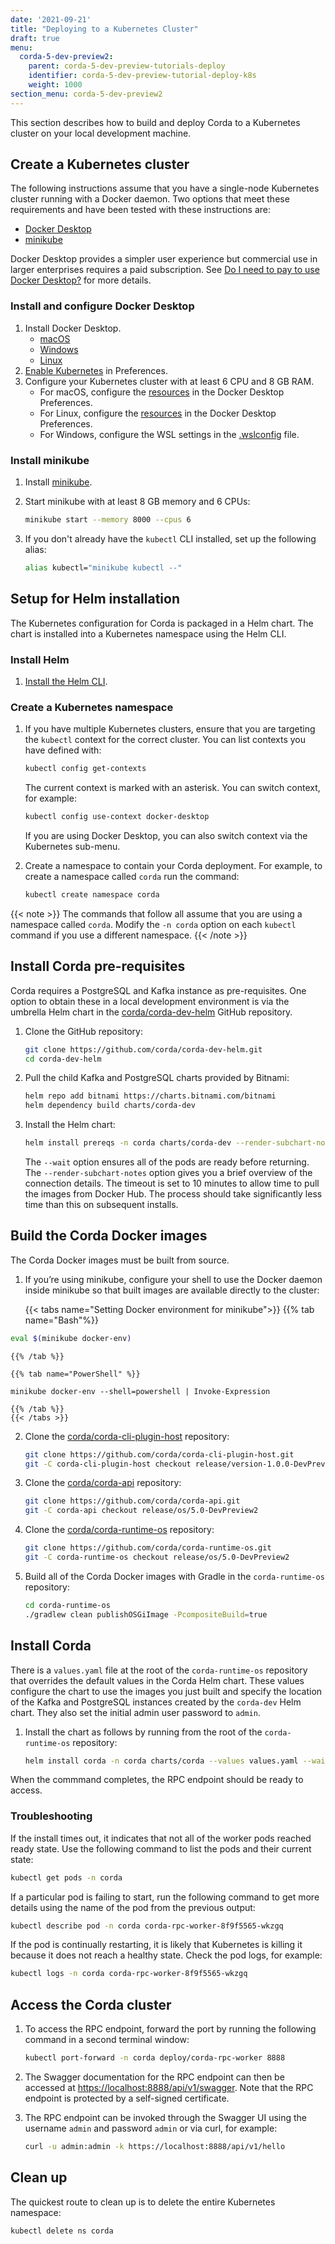 ```yaml
---
date: '2021-09-21'
title: "Deploying to a Kubernetes Cluster"
draft: true
menu:
  corda-5-dev-preview2:
    parent: corda-5-dev-preview-tutorials-deploy
    identifier: corda-5-dev-preview-tutorial-deploy-k8s
    weight: 1000
section_menu: corda-5-dev-preview2
---
```

This section describes how to build and deploy Corda to a Kubernetes cluster on your local development machine.

## Create a Kubernetes cluster

The following instructions assume that you have a single-node Kubernetes cluster running with a Docker daemon.
Two options that meet these requirements and have been tested with these instructions are:

* [Docker Desktop](#install-and-configure-docker-desktop)
* [minikube](#install-minikube)

Docker Desktop provides a simpler user experience but commercial use in larger enterprises requires a paid subscription.
See [Do I need to pay to use Docker Desktop?](https://docs.docker.com/desktop/faqs/general/#do-i-need-to-pay-to-use-docker-desktop) for more details.

### Install and configure Docker Desktop

1. Install Docker Desktop.
   * [macOS](https://docs.docker.com/desktop/mac/install/)
   * [Windows](https://docs.docker.com/desktop/windows/install/)
   * [Linux](https://docs.docker.com/desktop/install/linux-install/)
2. [Enable Kubernetes](https://docs.docker.com/desktop/kubernetes/#enable-kubernetes) in Preferences.
3. Configure your Kubernetes cluster with at least 6 CPU and 8 GB RAM.
   * For macOS, configure the [resources](https://docs.docker.com/desktop/settings/mac/#resources) in the Docker Desktop Preferences.
   * For Linux, configure the [resources](https://docs.docker.com/desktop/settings/linux/#resources) in the Docker Desktop Preferences.
   * For Windows, configure the WSL settings in the [.wslconfig](https://docs.microsoft.com/en-us/windows/wsl/wsl-config#configuration-setting-for-wslconfig) file.

### Install minikube

1. Install [minikube](https://minikube.sigs.k8s.io/docs/start/).
2. Start minikube with at least 8 GB memory and 6 CPUs:

    ```sh
    minikube start --memory 8000 --cpus 6
    ```

3. If you don't already have the `kubectl` CLI installed, set up the following alias:

    ```sh
    alias kubectl="minikube kubectl --"
    ```

## Setup for Helm installation

The Kubernetes configuration for Corda is packaged in a Helm chart.
The chart is installed into a Kubernetes namespace using the Helm CLI.

### Install Helm

1. [Install the Helm CLI](https://helm.sh/docs/intro/install/).

### Create a Kubernetes namespace

1. If you have multiple Kubernetes clusters, ensure that you are targeting the `kubectl` context for the correct cluster.
    You can list contexts you have defined with:

    ```sh
    kubectl config get-contexts
    ```

    The current context is marked with an asterisk.
    You can switch context, for example:

    ```sh
    kubectl config use-context docker-desktop
    ```

    If you are using Docker Desktop, you can also switch context via the Kubernetes sub-menu.

2. Create a namespace to contain your Corda deployment.
    For example, to create a namespace called `corda` run the command:

    ```sh
    kubectl create namespace corda
    ```

{{< note >}}
The commands that follow all assume that you are using a namespace called `corda`.
Modify the `-n corda` option on each `kubectl` command if you use a different namespace.
{{< /note >}}

## Install Corda pre-requisites

Corda requires a PostgreSQL and Kafka instance as pre-requisites.
One option to obtain these in a local development environment is via the umbrella Helm chart in the [corda/corda-dev-helm](https://github.com/corda/corda-dev-helm) GitHub repository.

1. Clone the GitHub repository:

    ```sh
    git clone https://github.com/corda/corda-dev-helm.git
    cd corda-dev-helm
    ```

2. Pull the child Kafka and PostgreSQL charts provided by Bitnami:

    ```sh
    helm repo add bitnami https://charts.bitnami.com/bitnami
    helm dependency build charts/corda-dev
    ```

3. Install the Helm chart:

    ```sh
    helm install prereqs -n corda charts/corda-dev --render-subchart-notes --timeout 10m --wait
    ```

    The `--wait` option ensures all of the pods are ready before returning. The `--render-subchart-notes` option gives you a brief overview of the connection details.
    The timeout is set to 10 minutes to allow time to pull the images from Docker Hub.
    The process should take significantly less time than this on subsequent installs.

## Build the Corda Docker images

The Corda Docker images must be built from source.

1. If you’re using minikube, configure your shell to use the Docker daemon inside minikube so that built images are available directly to the cluster:

    {{< tabs name="Setting Docker environment for minikube">}}
    {{% tab name="Bash"%}}

```bash
eval $(minikube docker-env)
```
    {{% /tab %}}

    {{% tab name="PowerShell" %}}

```pwsh
minikube docker-env --shell=powershell | Invoke-Expression
```
    {{% /tab %}}
    {{< /tabs >}}

2. Clone the [corda/corda-cli-plugin-host](https://github.com/corda/corda-cli-plugin-host) repository:

    ```sh
    git clone https://github.com/corda/corda-cli-plugin-host.git
    git -C corda-cli-plugin-host checkout release/version-1.0.0-DevPreview2
    ```

3. Clone the [corda/corda-api](https://github.com/corda/corda-api) repository:

    ```sh
    git clone https://github.com/corda/corda-api.git
    git -C corda-api checkout release/os/5.0-DevPreview2
    ```

4. Clone the [corda/corda-runtime-os](https://github.com/corda/corda-runtime-os) repository:

    ```sh
    git clone https://github.com/corda/corda-runtime-os.git
    git -C corda-runtime-os checkout release/os/5.0-DevPreview2
    ```

5. Build all of the Corda Docker images with Gradle in the `corda-runtime-os` repository:

    ```sh
    cd corda-runtime-os
    ./gradlew clean publishOSGiImage -PcompositeBuild=true
    ```

## Install Corda

There is a `values.yaml` file at the root of the `corda-runtime-os` repository that overrides the default values in the Corda Helm chart.
These values configure the chart to use the images you just built and specify the location of the Kafka and PostgreSQL instances created by the `corda-dev` Helm chart.
They also set the initial admin user password to `admin`.

1. Install the chart as follows by running from the root of the `corda-runtime-os` repository:

   ```sh
   helm install corda -n corda charts/corda --values values.yaml --wait
   ```

When the commmand completes, the RPC endpoint should be ready to access.

### Troubleshooting

If the install times out, it indicates that not all of the worker pods reached ready state.
Use the following command to list the pods and their current state:

```sh
kubectl get pods -n corda
```

If a particular pod is failing to start, run the following command to get more details using the name of the pod from the previous output:

```sh
kubectl describe pod -n corda corda-rpc-worker-8f9f5565-wkzgq
```

If the pod is continually restarting, it is likely that Kubernetes is killing it because it does not reach a healthy state. Check the pod logs, for example:

```sh
kubectl logs -n corda corda-rpc-worker-8f9f5565-wkzgq
```

## Access the Corda cluster

1. To access the RPC endpoint, forward the port by running the following command in a second terminal window:

   ```sh
   kubectl port-forward -n corda deploy/corda-rpc-worker 8888
   ```

2. The Swagger documentation for the RPC endpoint can then be accessed at [https://localhost:8888/api/v1/swagger](https://localhost:8888/api/v1/swagger).
Note that the RPC endpoint is protected by a self-signed certificate.

3. The RPC endpoint can be invoked through the Swagger UI using the username `admin` and password `admin` or via curl, for example:

   ```sh
   curl -u admin:admin -k https://localhost:8888/api/v1/hello
   ```

## Clean up

The quickest route to clean up is to delete the entire Kubernetes namespace:

```sh
kubectl delete ns corda
```
